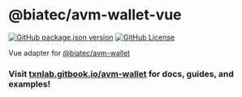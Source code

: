 # @biatec/avm-wallet-vue

[![GitHub package.json version](https://img.shields.io/github/package-json/v/scholtz/avm-wallet?filename=packages%2Favm-wallet-vue%2Fpackage.json&label=version)](https://www.npmjs.com/package/@biatec/avm-wallet?activeTab=versions)
[![GitHub License](https://img.shields.io/github/license/scholtz/avm-wallet)](https://github.com/scholtz/avm-wallet/blob/main/LICENSE.md)

Vue adapter for [@biatec/avm-wallet](https://github.com/scholtz/avm-wallet)

### Visit [txnlab.gitbook.io/avm-wallet](https://txnlab.gitbook.io/avm-wallet) for docs, guides, and examples!
